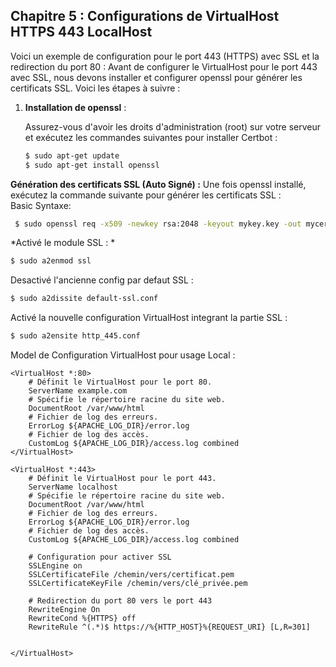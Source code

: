 ## Chapitre 5 : Configurations de VirtualHost HTTPS 443 LocalHost

Voici un exemple de configuration pour le port 443 (HTTPS) avec SSL et la redirection du port 80 :
Avant de configurer le VirtualHost pour le port 443 avec SSL, nous devons installer et configurer openssl pour générer les certificats SSL. Voici les étapes à suivre :

1. **Installation de openssl** :

   Assurez-vous d'avoir les droits d'administration (root) sur votre serveur et exécutez les commandes suivantes pour installer Certbot :

   ```bash
   $ sudo apt-get update
   $ sudo apt-get install openssl
   ```
 **Génération des certificats SSL (Auto Signé) :**
  Une fois openssl installé, exécutez la commande suivante pour générer les certificats SSL :  
  Basic Syntaxe:
  ```bash
   $ sudo openssl req -x509 -newkey rsa:2048 -keyout mykey.key -out mycert.pem -days 365 -nodes -subj "/C=US/ST=New York/L=New York/O=My Organization/CN=localhost /emailAddress=admin@example.com"'
   ```
   
   *Activé le module SSL : *
   ```bash
   $ sudo a2enmod ssl
   ```
   Desactivé l'ancienne config par defaut SSL :
   ```bash
   $ sudo a2dissite default-ssl.conf 
   ```
   Activé la nouvelle configuration VirtualHost integrant la partie SSL :
   ```bash
   $ sudo a2ensite http_445.conf
   ```
   Model de Configuration VirtualHost pour usage Local : 
```apacheconf
<VirtualHost *:80>
    # Définit le VirtualHost pour le port 80.
    ServerName example.com
    # Spécifie le répertoire racine du site web.
    DocumentRoot /var/www/html
    # Fichier de log des erreurs.
    ErrorLog ${APACHE_LOG_DIR}/error.log
    # Fichier de log des accès.
    CustomLog ${APACHE_LOG_DIR}/access.log combined
</VirtualHost>

<VirtualHost *:443>
    # Définit le VirtualHost pour le port 443.
    ServerName localhost
    # Spécifie le répertoire racine du site web.
    DocumentRoot /var/www/html
    # Fichier de log des erreurs.
    ErrorLog ${APACHE_LOG_DIR}/error.log
    # Fichier de log des accès.
    CustomLog ${APACHE_LOG_DIR}/access.log combined

    # Configuration pour activer SSL
    SSLEngine on
    SSLCertificateFile /chemin/vers/certificat.pem
    SSLCertificateKeyFile /chemin/vers/clé_privée.pem

    # Redirection du port 80 vers le port 443
    RewriteEngine On
    RewriteCond %{HTTPS} off
    RewriteRule ^(.*)$ https://%{HTTP_HOST}%{REQUEST_URI} [L,R=301]

    
</VirtualHost>
```
